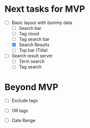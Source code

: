 # Next tasks for MVP

- [ ] Basic layout with dummy data
  - [ ] Search bar
  - [ ] Tag cloud
  - [ ] Tag search bar
  - [X] Search Results
  - [ ] Top bar (Title)
- [ ] Search result server
  - [ ] Term search
  - [ ] Tag search

# Beyond MVP
- [ ] Exclude tags
- [ ] OR tags
- [ ] Date Range

